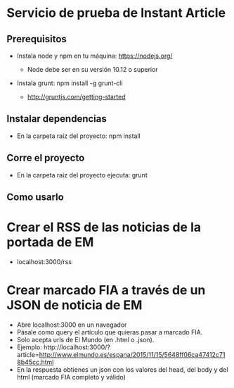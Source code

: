 # Servicio de prueba de Instant Article

## Prerequisitos

- Instala node y npm en tu máquina:
  https://nodejs.org/
  * Node debe ser en su versión 10.12 o superior

- Instala grunt: npm install -g grunt-cli
  * http://gruntjs.com/getting-started

## Instalar dependencias
- En la carpeta raíz del proyecto: npm install

## Corre el proyecto
- En la carpeta raíz del proyecto ejecuta: grunt

## Como usarlo
# Crear el RSS de las noticias de la portada de EM
- localhost:3000/rss

# Crear marcado FIA a través de un JSON de noticia de EM
- Abre localhost:3000 en un navegador
- Pásale como query el artículo que quieras pasar a marcado FIA.
- Solo acepta urls de El Mundo (en .html o .json).
- Ejemplo: http://localhost:3000/?article=http://www.elmundo.es/espana/2015/11/15/5648ff06ca47412c718b45cc.html
- En la respuesta obtienes un json con los valores del head, del body y del html (marcado FIA completo y válido)

